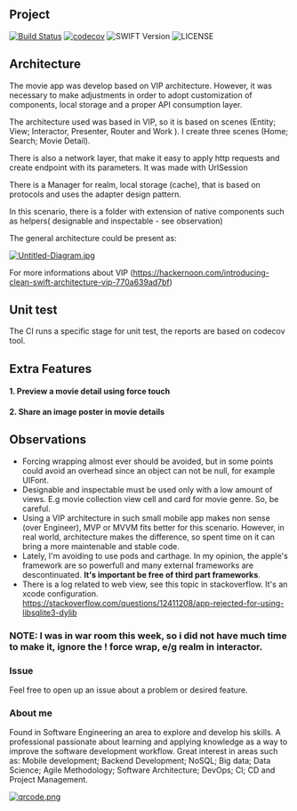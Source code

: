 
## Project

[![Build Status](https://travis-ci.org/miguelpimentel/desafio-ios.svg?branch=master)](https://travis-ci.org/miguelpimentel/desafio-ios)
[![codecov](https://codecov.io/gh/miguelpimentel/desafio-ios/branch/master/graph/badge.svg)](https://codecov.io/gh/miguelpimentel/desafio-ios)
![SWIFT Version](https://img.shields.io/badge/swift-5.0-orange)
![LICENSE](https://img.shields.io/badge/License-MIT-blue)

## Architecture

The movie app was develop based on VIP architecture. However, it was necessary to make adjustments in order to adopt customization of components, local storage and a proper API consumption layer.

The architecture used was based in VIP, so it is based on scenes (Entity; View; Interactor, Presenter, Router and Work ). I create three scenes (Home; Search; Movie Detail). 

There is also a network layer, that make it easy to apply http requests and create endpoint with its parameters. It was made with UrlSession

There is a Manager for realm, local storage (cache), that is based on protocols and uses the adapter design pattern. 

In this scenario, there is a folder with extension of native components such as helpers( designable and inspectable - see observation)

The general architecture could be present as:

[![Untitled-Diagram.jpg](https://i.postimg.cc/VL2XJYdh/Untitled-Diagram.jpg)](https://postimg.cc/fJjVFQ77)

For more informations about VIP (https://hackernoon.com/introducing-clean-swift-architecture-vip-770a639ad7bf)

## Unit test 

The CI runs a specific stage for unit test, the reports are based on codecov tool.

## Extra Features

#### 1. Preview a movie detail using force touch 

#### 2. Share an image poster in movie details

## Observations 

* Forcing wrapping almost ever should be avoided, but in some points could avoid an overhead since an object can not be null, for example UIFont.
* Designable and inspectable must be used only with a low amount of views. E.g movie collection view cell and card for movie genre. So, be careful.
* Using a VIP architecture in such small mobile app makes non sense (over Engineer), MVP or MVVM fits better for this scenario. However, in real world, architecture makes the difference, so spent time on it can bring a more maintenable and stable code.
* Lately, I'm avoiding to use pods and carthage. In my opinion, the apple's framework are so powerfull and many external frameworks are descontinuated. __It's important be free of third part frameworks__. 
* There is a log related to web view, see this topic in stackoverflow. It's an xcode configuration.
https://stackoverflow.com/questions/12411208/app-rejected-for-using-libsqlite3-dylib

### NOTE: I was in war room this week, so i did not have much time to make it, ignore the ! force wrap, e/g realm in interactor. 

### Issue

Feel free to open up an issue about a problem or desired feature.

### About me 

Found in Software Engineering an area to explore and develop his skills. A professional passionate about learning and applying knowledge as a way to improve the software development workflow. Great interest in areas such as: Mobile development; Backend Development; NoSQL; Big data; Data Science; Agile Methodology; Software Architecture; DevOps; CI; CD and Project Management.

[![qrcode.png](https://i.postimg.cc/GtDTY5gC/qrcode.png)](https://postimg.cc/gLY0bNPS)
